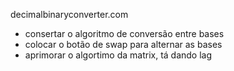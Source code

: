 decimalbinaryconverter.com

- consertar o algoritmo de conversão entre bases
- colocar o botão de swap para alternar as bases
- aprimorar o algortimo da matrix, tá dando lag
